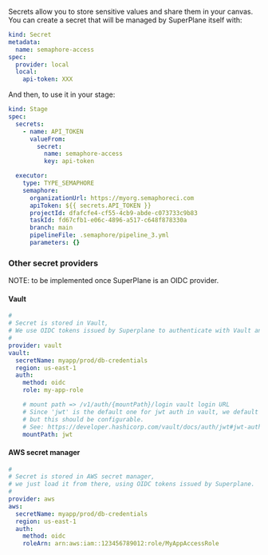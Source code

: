 Secrets allow you to store sensitive values and share them in your canvas. You can create a secret that will be managed by SuperPlane itself with:

```yaml
kind: Secret
metadata:
  name: semaphore-access
spec:
  provider: local
  local:
    api-token: XXX
```

And then, to use it in your stage:

```yaml
kind: Stage
spec:
  secrets:
    - name: API_TOKEN
      valueFrom:
        secret:
          name: semaphore-access
          key: api-token

  executor:
    type: TYPE_SEMAPHORE
    semaphore:
      organizationUrl: https://myorg.semaphoreci.com
      apiToken: ${{ secrets.API_TOKEN }}
      projectId: dfafcfe4-cf55-4cb9-abde-c073733c9b83
      taskId: fd67cfb1-e06c-4896-a517-c648f878330a
      branch: main
      pipelineFile: .semaphore/pipeline_3.yml
      parameters: {}
```

### Other secret providers

NOTE: to be implemented once SuperPlane is an OIDC provider.

#### Vault

```yaml
#
# Secret is stored in Vault,
# We use OIDC tokens issued by Superplane to authenticate with Vault and fetch that value.
#
provider: vault
vault:
  secretName: myapp/prod/db-credentials
  region: us-east-1
  auth:
    method: oidc
    role: my-app-role

    # mount path => /v1/auth/{mountPath}/login vault login URL
    # Since 'jwt' is the default one for jwt auth in vault, we default it here too.
    # but this should be configurable.
    # See: https://developer.hashicorp.com/vault/docs/auth/jwt#jwt-authentication
    mountPath: jwt
```

#### AWS secret manager

```yaml
#
# Secret is stored in AWS secret manager,
# we just load it from there, using OIDC tokens issued by Superplane.
#
provider: aws
aws:
  secretName: myapp/prod/db-credentials
  region: us-east-1
  auth:
    method: oidc
    roleArn: arn:aws:iam::123456789012:role/MyAppAccessRole
```
